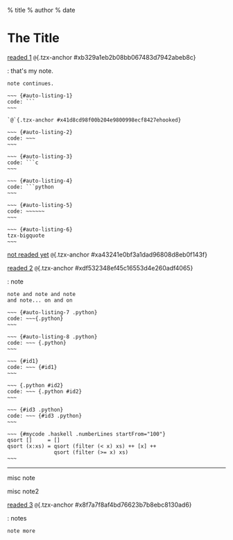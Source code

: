 % title
% author
% date

The Title
=========

[readed 1](https://raw.githubusercontent.com/district10/blog/master/_pages/notes.md) `@`{.tzx-anchor #xb329a1eb2b08bb067483d7942abeb8c}

:   that's my note.

    note continues.

    ~~~ {#auto-listing-1}
    code: ```
    ~~~

    `@`{.tzx-anchor #x41d8cd98f00b204e9800998ecf8427ehooked}

    ~~~ {#auto-listing-2}
    code: ~~~
    ~~~

    ~~~ {#auto-listing-3}
    code: ```c
    ~~~

    ~~~ {#auto-listing-4}
    code: ```python
    ~~~

    ~~~ {#auto-listing-5}
    code: ~~~~~~
    ~~~

    ~~~ {#auto-listing-6}
    tzx-bigquote
    ~~~

[not readed yet](https://github.com/hadley/adv-r/) `@`{.tzx-anchor #xa43241e0bf3a1dad96808d8eb0f143f}

[readed 2](http://johnmacfarlane.net/pandoc/) `@`{.tzx-anchor #xdf532348ef45c16553d4e260adf4065}

:   note

    note and note and note
    and note... on and on

    ~~~ {#auto-listing-7 .python}
    code: ~~~{.python}
    ~~~

    ~~~ {#auto-listing-8 .python}
    code: ~~~ {.python}
    ~~~

    ~~~ {#id1}
    code: ~~~ {#id1}
    ~~~

    ~~~ {.python #id2}
    code: ~~~ {.python #id2}
    ~~~

    ~~~ {#id3 .python}
    code: ~~~ {#id3 .python}
    ~~~

    ~~~ {#mycode .haskell .numberLines startFrom="100"}
    qsort []     = []
    qsort (x:xs) = qsort (filter (< x) xs) ++ [x] ++
                   qsort (filter (>= x) xs)
    ~~~

---

misc note

misc note2

[readed 3](https://github.com/district10/extract-out-a-reading-list/blob/master/.gitignore) `@`{.tzx-anchor #x8f7a7f8af4bd76623b7b8ebc8130ad6}

:   notes

    note more

